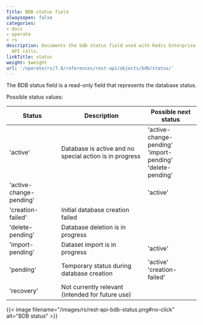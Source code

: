 ```yaml
---
Title: BDB status field
alwaysopen: false
categories:
- docs
- operate
- rs
description: Documents the bdb status field used with Redis Enterprise Software REST
  API calls.
linkTitle: status
weight: $weight
url: '/operate/rs/7.8/references/rest-api/objects/bdb/status/'
---
```


The BDB status field is a read-only field that represents the database status.

Possible status values:

| Status | Description | Possible next status |
|--------|-------------|----------------------|
| 'active' | Database is active and no special action is in progress | 'active-change-pending' <br />'import-pending' <br />'delete-pending' |
| 'active-change-pending' | |'active' |
| 'creation-failed' | Initial database creation failed | |
| 'delete-pending' | Database deletion is in progress | |
| 'import-pending' | Dataset import is in progress | 'active' |
| 'pending' | Temporary status during database creation | 'active'<br />'creation-failed' |
| 'recovery' | Not currently relevant (intended for future use) | |

{{< image filename="/images/rs/rest-api-bdb-status.png#no-click" alt="BDB status" >}}
